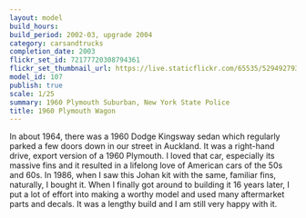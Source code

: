 ```yaml
---
layout: model
build_hours: 
build_period: 2002-03, upgrade 2004
category: carsandtrucks
completion_date: 2003
flickr_set_id: 72177720308794361
flickr_set_thumbnail_url: https://live.staticflickr.com/65535/52949279385_f089ec9abd_m.jpg
model_id: 107
publish: true
scale: 1/25
summary: 1960 Plymouth Suburban, New York State Police
title: 1960 Plymouth Wagon
---
```


In about 1964, there was a 1960 Dodge Kingsway sedan which regularly parked a few doors down in our street in Auckland. It was a right-hand drive, export version of a 1960 Plymouth. I loved that car, especially its massive fins and it resulted in a lifelong love of American cars of the 50s and 60s. In 1986, when I saw this Johan kit with the same, familiar fins, naturally, I bought it. When I finally got around to building it 16 years later, I put a lot of effort into making a worthy model and used many aftermarket parts and decals. It was a lengthy build and I am still very happy with it.
